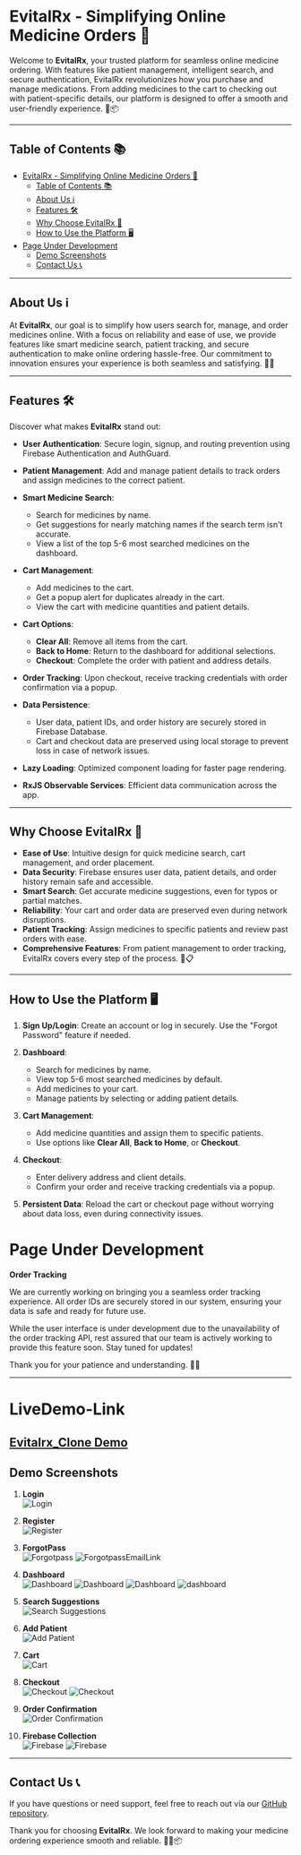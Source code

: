 # EvitalRx - Simplifying Online Medicine Orders 💊

Welcome to **EvitalRx**, your trusted platform for seamless online medicine ordering. With features like patient management, intelligent search, and secure authentication, EvitalRx revolutionizes how you purchase and manage medications. From adding medicines to the cart to checking out with patient-specific details, our platform is designed to offer a smooth and user-friendly experience. 🌟📦

---

## Table of Contents 📚

- [EvitalRx - Simplifying Online Medicine Orders 💊](#evitalrx---simplifying-online-medicine-orders-)
  - [Table of Contents 📚](#table-of-contents-)
  - [About Us ℹ️](#about-us-ℹ️)
  - [Features 🛠️](#features-️)
  - [Why Choose EvitalRx 🌟](#why-choose-evitalrx-)
  - [How to Use the Platform 🖥️](#how-to-use-the-platform-️)
- [Page Under Development](#page-under-development)
  - [Demo Screenshots](#demo-screenshots)
  - [Contact Us 📞](#contact-us-)

---

## About Us ℹ️

At **EvitalRx**, our goal is to simplify how users search for, manage, and order medicines online. With a focus on reliability and ease of use, we provide features like smart medicine search, patient tracking, and secure authentication to make online ordering hassle-free. Our commitment to innovation ensures your experience is both seamless and satisfying. 💼💊

---

## Features 🛠️

Discover what makes **EvitalRx** stand out:

- **User Authentication**: Secure login, signup, and routing prevention using Firebase Authentication and AuthGuard.
  
- **Patient Management**: Add and manage patient details to track orders and assign medicines to the correct patient.

- **Smart Medicine Search**: 
  - Search for medicines by name.
  - Get suggestions for nearly matching names if the search term isn't accurate.
  - View a list of the top 5-6 most searched medicines on the dashboard.

- **Cart Management**: 
  - Add medicines to the cart.
  - Get a popup alert for duplicates already in the cart.
  - View the cart with medicine quantities and patient details.

- **Cart Options**: 
  - **Clear All**: Remove all items from the cart.
  - **Back to Home**: Return to the dashboard for additional selections.
  - **Checkout**: Complete the order with patient and address details.

- **Order Tracking**: Upon checkout, receive tracking credentials with order confirmation via a popup.

- **Data Persistence**: 
  - User data, patient IDs, and order history are securely stored in Firebase Database.
  - Cart and checkout data are preserved using local storage to prevent loss in case of network issues.

- **Lazy Loading**: Optimized component loading for faster page rendering.

- **RxJS Observable Services**: Efficient data communication across the app.

---

## Why Choose EvitalRx 🌟

- **Ease of Use**: Intuitive design for quick medicine search, cart management, and order placement.
- **Data Security**: Firebase ensures user data, patient details, and order history remain safe and accessible.
- **Smart Search**: Get accurate medicine suggestions, even for typos or partial matches.
- **Reliability**: Your cart and order data are preserved even during network disruptions.
- **Patient Tracking**: Assign medicines to specific patients and review past orders with ease.
- **Comprehensive Features**: From patient management to order tracking, EvitalRx covers every step of the process. 🔐📋

---

## How to Use the Platform 🖥️

1. **Sign Up/Login**: Create an account or log in securely. Use the "Forgot Password" feature if needed.
   
2. **Dashboard**:
   - Search for medicines by name.
   - View top 5-6 most searched medicines by default.
   - Add medicines to your cart.
   - Manage patients by selecting or adding patient details.

3. **Cart Management**:
   - Add medicine quantities and assign them to specific patients.
   - Use options like **Clear All**, **Back to Home**, or **Checkout**.

4. **Checkout**:
   - Enter delivery address and client details.
   - Confirm your order and receive tracking credentials via a popup.

5. **Persistent Data**: Reload the cart or checkout page without worrying about data loss, even during connectivity issues.

# Page Under Development 

**Order Tracking**  

We are currently working on bringing you a seamless order tracking experience. All order IDs are securely stored in our system, ensuring your data is safe and ready for future use.  

While the user interface is under development due to the unavailability of the order tracking API, rest assured that our team is actively working to provide this feature soon. Stay tuned for updates!  

Thank you for your patience and understanding. 🙏✨  

---

# LiveDemo-Link
[Evitalrx_Clone Demo](https://example.com)
---

## Demo Screenshots

 1. **Login**  
   ![Login](https://github.com/JBORAD988/evitalrx_Demo_Project/blob/cc656bb8755ab70c7989701e9a953cd5004c5f52/src/assets/screenshorts/2.png)

2. **Register**  
      ![Register](https://github.com/JBORAD988/evitalrx_Demo_Project/blob/4e702ad455935500383cf68d54893bf981f474e0/src/assets/screenshorts/1.png)

3.  **ForgotPass**  
    ![Forgotpass](https://github.com/JBORAD988/evitalrx_Demo_Project/blob/cc656bb8755ab70c7989701e9a953cd5004c5f52/src/assets/screenshorts/4.png)
      ![ForgotpassEmailLink]( https://github.com/JBORAD988/evitalrx_Demo_Project/blob/cc656bb8755ab70c7989701e9a953cd5004c5f52/src/assets/screenshorts/5.png)
  

4. **Dashboard**  
   ![Dashboard](https://github.com/JBORAD988/evitalrx_Demo_Project/blob/cc656bb8755ab70c7989701e9a953cd5004c5f52/src/assets/screenshorts/3.png)
      ![Dashboard](https://github.com/JBORAD988/evitalrx_Demo_Project/blob/cc656bb8755ab70c7989701e9a953cd5004c5f52/src/assets/screenshorts/7.png)
      ![Dashboard](https://github.com/JBORAD988/evitalrx_Demo_Project/blob/cc656bb8755ab70c7989701e9a953cd5004c5f52/src/assets/screenshorts/Screenshot%202024-11-20%20at%2010.51.19%E2%80%AFPM.png)
      ![dashboard](https://github.com/JBORAD988/evitalrx_Demo_Project/blob/cc656bb8755ab70c7989701e9a953cd5004c5f52/src/assets/screenshorts/screencapture-localhost-4200-pages-dashboard-2024-11-20-23_00_10.png)


      

5. **Search Suggestions**  
   ![Search Suggestions](https://github.com/JBORAD988/evitalrx_Demo_Project/blob/cc656bb8755ab70c7989701e9a953cd5004c5f52/src/assets/screenshorts/screencapture-localhost-4200-pages-dashboard-2024-11-20-22_59_33.png)

6. **Add Patient**  
   ![Add Patient](https://github.com/JBORAD988/evitalrx_Demo_Project/blob/cc656bb8755ab70c7989701e9a953cd5004c5f52/src/assets/screenshorts/Screenshot%202024-11-20%20at%2010.47.32%E2%80%AFPM.png)

7. **Cart**  
   ![Cart](https://github.com/JBORAD988/evitalrx_Demo_Project/blob/317e8b85ac71524d4f873a28a7428a1eba56b3b2/src/assets/screenshorts/refactor.png)

8. **Checkout**  
   ![Checkout](https://github.com/JBORAD988/evitalrx_Demo_Project/blob/cc656bb8755ab70c7989701e9a953cd5004c5f52/src/assets/screenshorts/screencapture-localhost-4200-pages-checkout-2024-11-20-22_56_30.png)
   ![Checkout](https://github.com/JBORAD988/evitalrx_Demo_Project/blob/cc656bb8755ab70c7989701e9a953cd5004c5f52/src/assets/screenshorts/screencapture-localhost-4200-pages-checkout-2024-11-20-22_54_27.png)

9. **Order Confirmation**  
   ![Order Confirmation](https://github.com/JBORAD988/evitalrx_Demo_Project/blob/cc656bb8755ab70c7989701e9a953cd5004c5f52/src/assets/screenshorts/Screenshot%202024-11-20%20at%2010.58.24%E2%80%AFPM.png)




10. **Firebase Collection**  
    ![Firebase](https://github.com/JBORAD988/evitalrx_Demo_Project/blob/cc656bb8755ab70c7989701e9a953cd5004c5f52/src/assets/screenshorts/screencapture-console-firebase-google-u-0-project-evitalrx-44057-firestore-databases-default-data-2Fusers-2FE2c3rEdXwHMdkh5USL5vvdlXsqN2-2024-11-20-23_00_50.png)
        ![Firebase](https://github.com/JBORAD988/evitalrx_Demo_Project/blob/cc656bb8755ab70c7989701e9a953cd5004c5f52/src/assets/screenshorts/screencapture-console-firebase-google-u-0-project-evitalrx-44057-firestore-databases-default-data-2Fusers-2FhgUQAvnnGPNoNRcuGzXKQE1qTj42-2Fpatients-2FpatientList-2024-11-20-23_01_18.png)



---

## Contact Us 📞

If you have questions or need support, feel free to reach out via our [GitHub repository](https://github.com/JBORAD988/evitalrx_Demo_Project?tab=readme-ov-file#order-tracking-example/evitalrx).

Thank you for choosing **EvitalRx**. We look forward to making your medicine ordering experience smooth and reliable. 🌟💊📦
